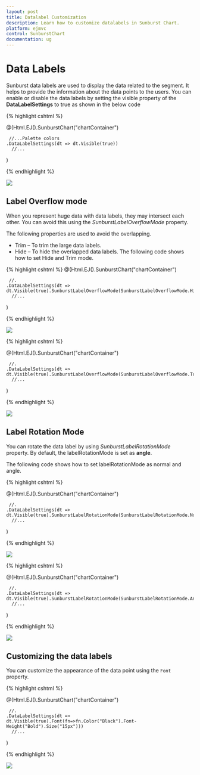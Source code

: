 ```yaml
---
layout: post
title: Datalabel Customization
description: Learn how to customize datalabels in Sunburst Chart.
platform: ejmvc
control: SunburstChart
documentation: ug
---
```


# Data Labels 

Sunburst data labels are used to display the data related to the segment. It helps to provide the information about the data points to the users.
You can enable or disable the data labels by setting the visible property of the **DataLabelSettings** to true as shown in the below code

{% highlight cshtml %}

@(Html.EJ().SunburstChart("chartContainer")

     //...Palette colors
    .DataLabelSettings(dt => dt.Visible(true))
      //...
 )

{% endhighlight %}

![](DataLabel_images/DataLabel_img1.png)

## Label Overflow mode

When you represent huge data with data labels, they may intersect each other. You can avoid this using the *SunburstLabelOverflowMode* property.

The following properties are used to avoid the overlapping.
*	Trim – To trim the large data labels.
*	Hide – To hide the overlapped data labels.
The following code shows how to set Hide and Trim mode.

{% highlight cshtml %}
@(Html.EJ().SunburstChart("chartContainer")

     //.
    .DataLabelSettings(dt => dt.Visible(true).SunburstLabelOverflowMode(SunburstLabelOverflowMode.Hide))
      //...
 )

 {% endhighlight %}

![](DataLabel_images/DataLabel_img2.png) 

{% highlight cshtml %}

@(Html.EJ().SunburstChart("chartContainer")

     //.
    .DataLabelSettings(dt => dt.Visible(true).SunburstLabelOverflowMode(SunburstLabelOverflowMode.Trim))
      //...
 )

 {% endhighlight %}

![](DataLabel_images/DataLabel_img3.png)

## Label Rotation Mode
You can rotate the data label by using *SunburstLabelRotationMode* property. By default, the labelRotationMode is set as **angle**. 

The following code shows how to set labelRotationMode as normal and angle.

{% highlight cshtml %}

@(Html.EJ().SunburstChart("chartContainer")

     //.
    .DataLabelSettings(dt => dt.Visible(true).SunburstLabelRotationMode(SunburstLabelRotationMode.Normal)
      //...
 )

 {% endhighlight %}

![](DataLabel_images/DataLabel_img4.png)

{% highlight cshtml %}

@(Html.EJ().SunburstChart("chartContainer")

     //.
    .DataLabelSettings(dt => dt.Visible(true).SunburstLabelRotationMode(SunburstLabelRotationMode.Angle)
      //...
 )

{% endhighlight %}

![](DataLabel_images/DataLabel_img5.png)
 
## Customizing the data labels

You can customize the appearance of the data point using the `Font` property.

{% highlight cshtml %}

@(Html.EJ().SunburstChart("chartContainer")

     //.
    .DataLabelSettings(dt => dt.Visible(true).Font(fn=>fn.Color("Black").Font-Weight("Bold").Size("15px")))
      //...
 )


{% endhighlight %}

![](DataLabel_images/DataLabel_img6.png)
